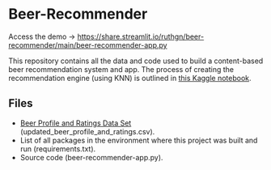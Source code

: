 # Beer-Recommender

Access the demo → https://share.streamlit.io/ruthgn/beer-recommender/main/beer-recommender-app.py

This repository contains all the data and code used to build a content-based beer recommendation system and app. The process of creating the recommendation engine (using KNN) is outlined in [this Kaggle notebook](https://www.kaggle.com/ruthgn/creating-a-beer-recommender-deployment).


Files
-----
* [Beer Profile and Ratings Data Set](https://www.kaggle.com/ruthgn/beer-score-prediction-nn-embedding-kerastuner) (updated_beer_profile_and_ratings.csv).
* List of all packages in the environment where this project was built and run (requirements.txt).
* Source code (beer-recommender-app.py).
